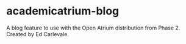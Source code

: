 # academicatrium-blog
A blog feature to use with the Open Atrium distribution from Phase 2. Created by Ed Carlevale.
